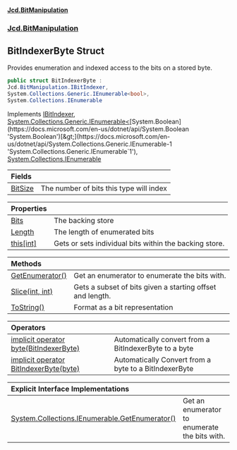 #### [Jcd.BitManipulation](index.md 'index')
### [Jcd.BitManipulation](Jcd.BitManipulation.md 'Jcd.BitManipulation')

## BitIndexerByte Struct

Provides enumeration and indexed access to the bits on a stored byte.

```csharp
public struct BitIndexerByte :
Jcd.BitManipulation.IBitIndexer,
System.Collections.Generic.IEnumerable<bool>,
System.Collections.IEnumerable
```

Implements [IBitIndexer](Jcd.BitManipulation.IBitIndexer.md 'Jcd.BitManipulation.IBitIndexer'), [System.Collections.Generic.IEnumerable&lt;](https://docs.microsoft.com/en-us/dotnet/api/System.Collections.Generic.IEnumerable-1 'System.Collections.Generic.IEnumerable`1')[System.Boolean](https://docs.microsoft.com/en-us/dotnet/api/System.Boolean 'System.Boolean')[&gt;](https://docs.microsoft.com/en-us/dotnet/api/System.Collections.Generic.IEnumerable-1 'System.Collections.Generic.IEnumerable`1'), [System.Collections.IEnumerable](https://docs.microsoft.com/en-us/dotnet/api/System.Collections.IEnumerable 'System.Collections.IEnumerable')

| Fields | |
| :--- | :--- |
| [BitSize](Jcd.BitManipulation.BitIndexerByte.BitSize.md 'Jcd.BitManipulation.BitIndexerByte.BitSize') | The number of bits this type will index |

| Properties | |
| :--- | :--- |
| [Bits](Jcd.BitManipulation.BitIndexerByte.Bits.md 'Jcd.BitManipulation.BitIndexerByte.Bits') | The backing store |
| [Length](Jcd.BitManipulation.BitIndexerByte.Length.md 'Jcd.BitManipulation.BitIndexerByte.Length') | The length of enumerated bits |
| [this[int]](Jcd.BitManipulation.BitIndexerByte.this[int].md 'Jcd.BitManipulation.BitIndexerByte.this[int]') | Gets or sets individual bits within the backing store. |

| Methods | |
| :--- | :--- |
| [GetEnumerator()](Jcd.BitManipulation.BitIndexerByte.GetEnumerator().md 'Jcd.BitManipulation.BitIndexerByte.GetEnumerator()') | Get an enumerator to enumerate the bits with. |
| [Slice(int, int)](Jcd.BitManipulation.BitIndexerByte.Slice(int,int).md 'Jcd.BitManipulation.BitIndexerByte.Slice(int, int)') | Gets a subset of bits given a starting offset and length. |
| [ToString()](Jcd.BitManipulation.BitIndexerByte.ToString().md 'Jcd.BitManipulation.BitIndexerByte.ToString()') | Format as a bit representation |

| Operators | |
| :--- | :--- |
| [implicit operator byte(BitIndexerByte)](Jcd.BitManipulation.BitIndexerByte.op_Implicitbyte(Jcd.BitManipulation.BitIndexerByte).md 'Jcd.BitManipulation.BitIndexerByte.op_Implicit byte(Jcd.BitManipulation.BitIndexerByte)') | Automatically convert from a BitIndexerByte to a byte |
| [implicit operator BitIndexerByte(byte)](Jcd.BitManipulation.BitIndexerByte.op_ImplicitJcd.BitManipulation.BitIndexerByte(byte).md 'Jcd.BitManipulation.BitIndexerByte.op_Implicit Jcd.BitManipulation.BitIndexerByte(byte)') | Automatically Convert from a byte to a BitIndexerByte |

| Explicit Interface Implementations | |
| :--- | :--- |
| [System.Collections.IEnumerable.GetEnumerator()](Jcd.BitManipulation.BitIndexerByte.System.Collections.IEnumerable.GetEnumerator().md 'Jcd.BitManipulation.BitIndexerByte.System.Collections.IEnumerable.GetEnumerator()') | Get an enumerator to enumerate the bits with. |
